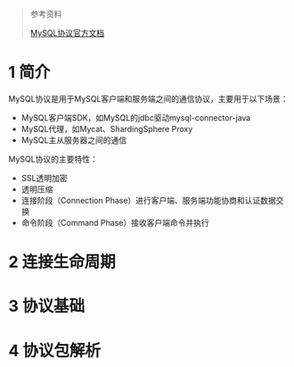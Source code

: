 > 参考资料
>
> [MySQL协议官方文档](https://dev.mysql.com/doc/dev/mysql-server/latest/PAGE_PROTOCOL.html)

# 1 简介

MySQL协议是用于MySQL客户端和服务端之间的通信协议，主要用于以下场景：

- MySQL客户端SDK，如MySQL的jdbc驱动mysql-connector-java
- MySQL代理，如Mycat、ShardingSphere Proxy
- MySQL主从服务器之间的通信

MySQL协议的主要特性：

- SSL透明加密
- 透明压缩
- 连接阶段（Connection Phase）进行客户端、服务端功能协商和认证数据交换
- 命令阶段（Command Phase）接收客户端命令并执行

# 2 连接生命周期

# 3 协议基础

# 4 协议包解析



